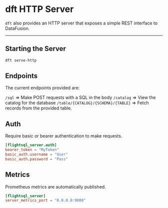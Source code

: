 # dft HTTP Server

`dft` also provides an HTTP server that exposes a simple REST interface to DataFusion.

---

## Starting the Server

```sh
dft serve-http
```

## Endpoints

The current endpoints provided are:

`/sql` => Make POST requests with a SQL in the body
`/catalog` => View the catalog for the database
`/table/{CATALOG}/{SCHEMA}/{TABLE}` => Fetch records from the provided table.

## Auth

Require basic or bearer authentication to make requests.

```toml
[flightsql_server.auth]
bearer_token = "MyToken"
basic_auth.username = "User"
basic_auth.password = "Pass"
```

## Metrics

Prometheus metrics are automatically published.


```toml
[flightsql_server]
server_metrics_port = "0.0.0.0:9000"
```

